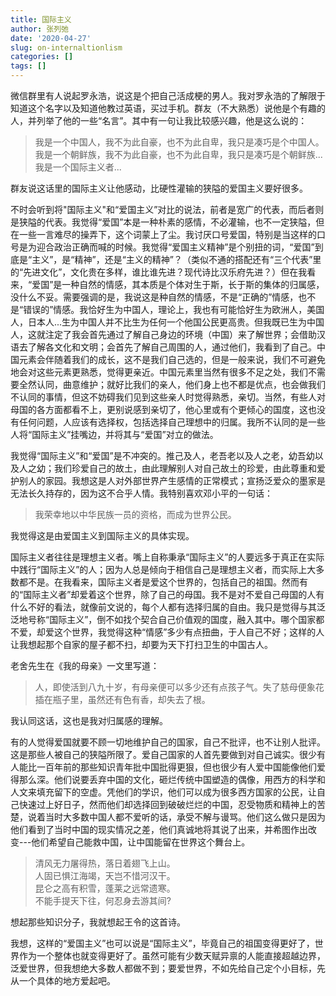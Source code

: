 ```yaml
---
title: 国际主义
author: 张列弛
date: '2020-04-27'
slug: on-internaltionlism
categories: []
tags: []
---
```

微信群里有人说起罗永浩，说这是个把自己活成梗的男人。我对罗永浩的了解限于知道这个名字以及知道他教过英语，买过手机。群友（不大熟悉）说他是个有趣的人，并列举了他的一些“名言”。其中有一句让我比较感兴趣，他是这么说的：   

> 我是一个中国人，我不为此自豪，也不为此自卑，我只是凑巧是个中国人。我是一个朝鲜族，我不为此自豪，也不为此自卑，我只是凑巧是个朝鲜族...我是一个国际主义者...   

群友说这话里的国际主义让他感动，比硬性灌输的狭隘的爱国主义要好很多。  

不时会听到将"国际主义"和“爱国主义”对比的说法，前者是宽广的代表，而后者则是狭隘的代表。我觉得“爱国”本是一种朴素的感情，不必灌输，也不一定狭隘，但在一些一言难尽的操弄下，这个词蒙上了尘。我讨厌口号爱国，特别是当这样的口号是为迎合政治正确而喊的时候。我觉得“爱国主义精神”是个别扭的词，“爱国”到底是“主义”，是“精神”，还是“主义的精神”？（类似不通的搭配还有“三个代表”里的“先进文化”，文化贵在多样，谁比谁先进？现代诗比汉乐府先进？）但在我看来，“爱国”是一种自然的情感，其本质是个体对生于斯，长于斯的集体的归属感，没什么不妥。需要强调的是，我说这是种自然的情感，不是“正确的”情感，也不是“错误的”情感。我恰好生为中国人，理论上，我也有可能恰好生为欧洲人，美国人，日本人...生为中国人并不比生为任何一个他国公民更高贵。但我既已生为中国人，这就注定了我会首先通过了解自己身边的环境（中国）来了解世界；会借助汉语去了解各文化和文明；会首先了解自己周围的人，通过他们，我看到了自己。中国元素会伴随着我们的成长，这不是我们自己选的，但是一般来说，我们不可避免地会对这些元素更熟悉，觉得更亲近。中国元素里当然有很多不足之处，我们不需要全然认同，曲意维护；就好比我们的亲人，他们身上也不都是优点，也会做我们不认同的事情，但这不妨碍我们见到这些亲人时觉得熟悉，亲切。当然，有些人对母国的各方面都看不上，更别说感到亲切了，他心里或有个更倾心的国度，这也没有任何问题，人应该有选择权，包括选择自己理想中的归属。我所不认同的是一些人将“国际主义”挂嘴边，并将其与“爱国”对立的做法。     

我觉得“国际主义”和“爱国”是不冲突的。推己及人，老吾老以及人之老，幼吾幼以及人之幼；我们珍爱自己的故土，由此理解别人对自己故土的珍爱，由此尊重和爱护别人的家园。我想这是人对外部世界产生感情的正常模式；宣扬泛爱众的墨家是无法长久持存的，因为这不合乎人情。我特别喜欢邓小平的一句话：  

> 我荣幸地以中华民族一员的资格，而成为世界公民。   

我觉得这是由爱国主义到国际主义的具体实现。   

国际主义者往往是理想主义者。嘴上自称秉承“国际主义”的人要远多于真正在实际中践行“国际主义”的人；因为人总是倾向于相信自己是理想主义者，而实际上大多数都不是。在我看来，国际主义者是爱这个世界的，包括自己的祖国。然而有的“国际主义者”却爱着这个世界，除了自己的母国。我不是对不爱自己母国的人有什么不好的看法，就像前文说的，每个人都有选择归属的自由。我只是觉得与其泛泛地号称“国际主义”，倒不如找个契合自己价值观的国度，融入其中。哪个国家都不爱，却爱这个世界，我觉得这种“情感”多少有点扭曲，于人自己不好；这样的人让我想起那个自家的屋子都不扫，却要为天下打扫卫生的中国古人。    

老舍先生在《我的母亲》一文里写道：  

> 人，即使活到八九十岁，有母亲便可以多少还有点孩子气。失了慈母便象花插在瓶子里，虽然还有色有香，却失去了根。   

我认同这话，这也是我对归属感的理解。

有的人觉得爱国就要不顾一切地维护自己的国家，自己不批评，也不让别人批评。这是那些人被自己的狭隘所限了。爱自己国家的人首先要做到对自己诚实。很少有人能比一百年前的那些知识青年批中国批得更狠，但也很少有人爱中国能像他们爱得那么深。他们说要丢弃中国的文化，砸烂传统中国塑造的偶像，用西方的科学和人文来填充留下的空虚。凭他们的学识，他们可以成为很多西方国家的公民，让自己快速过上好日子，然而他们却选择回到破破烂烂的中国，忍受物质和精神上的苦楚，说着当时大多数中国人都不爱听的话，承受不解与谩骂。他们这么做只是因为他们看到了当时中国的现实情况之差，他们真诚地将其说了出来，并希图作出改变---他们希望自己能救中国，让中国能留在世界这个舞台上。    

> 清风无力屠得热，落日着翅飞上山。   
人固已惧江海竭，天岂不惜河汉干。  
昆仑之高有积雪，蓬莱之远常遗寒。    
不能手提天下往，何忍身去游其间?

想起那些知识分子，我就想起王令的这首诗。   

我想，这样的“爱国主义”也可以说是“国际主义”，毕竟自己的祖国变得更好了，世界作为一个整体也就变得更好了。虽然可能有少数天赋异禀的人能直接超越边界，泛爱世界，但我想绝大多数人都做不到；要爱世界，不如先给自己定个小目标，先从一个具体的地方爱起吧。       











